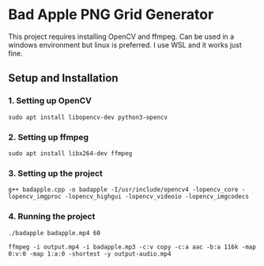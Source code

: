 # Bad Apple PNG Grid Generator
This project requires installing OpenCV and ffmpeg. Can be used in a windows environment but linux is preferred. I use WSL and it works just fine.

## Setup and Installation

### 1. Setting up OpenCV

    sudo apt install libopencv-dev python3-opencv

### 2. Setting up ffmpeg

    sudo apt install libx264-dev ffmpeg

### 3. Setting up the project

    g++ badapple.cpp -o badapple -I/usr/include/opencv4 -lopencv_core -lopencv_imgproc -lopencv_highgui -lopencv_videoio -lopencv_imgcodecs

### 4. Running the project

    ./badapple badapple.mp4 60
    
    ffmpeg -i output.mp4 -i badapple.mp3 -c:v copy -c:a aac -b:a 116k -map 0:v:0 -map 1:a:0 -shortest -y output-audio.mp4
